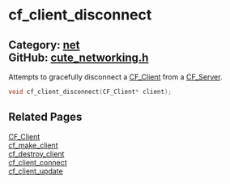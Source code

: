 [](../header.md ':include')

# cf_client_disconnect

Category: [net](https://github.com/RandyGaul/cute_framework/blob/master/docs/api_reference?id=net)  
GitHub: [cute_networking.h](https://github.com/RandyGaul/cute_framework/blob/master/include/cute_networking.h)  
---

Attempts to gracefully disconnect a [CF_Client](https://github.com/RandyGaul/cute_framework/blob/master/docs/net/cf_client.md) from a [CF_Server](https://github.com/RandyGaul/cute_framework/blob/master/docs/net/cf_server.md).

```cpp
void cf_client_disconnect(CF_Client* client);
```

## Related Pages

[CF_Client](https://github.com/RandyGaul/cute_framework/blob/master/docs/net/cf_client.md)  
[cf_make_client](https://github.com/RandyGaul/cute_framework/blob/master/docs/net/cf_make_client.md)  
[cf_destroy_client](https://github.com/RandyGaul/cute_framework/blob/master/docs/net/cf_destroy_client.md)  
[cf_client_connect](https://github.com/RandyGaul/cute_framework/blob/master/docs/net/cf_client_connect.md)  
[cf_client_update](https://github.com/RandyGaul/cute_framework/blob/master/docs/net/cf_client_update.md)  
